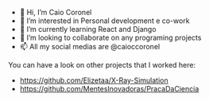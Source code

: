 - 👋 Hi, I’m Caio Coronel
- 👀 I’m interested in Personal development e co-work
- 🌱 I’m currently learning React and Django
- 💞️ I’m looking to collaborate on any programing projects
- 📫 All my social medias are @caioccoronel

You can have a look on other projects that I worked here:
- https://github.com/Elizetaa/X-Ray-Simulation
- https://github.com/MentesInovadoras/PracaDaCiencia
